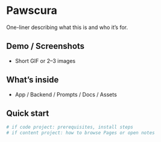 # Pawscura

One-liner describing what this is and who it’s for.

## Demo / Screenshots
- Short GIF or 2–3 images
  
## What’s inside
- App / Backend / Prompts / Docs / Assets

## Quick start
```bash
# if code project: prerequisites, install steps
# if content project: how to browse Pages or open notes
